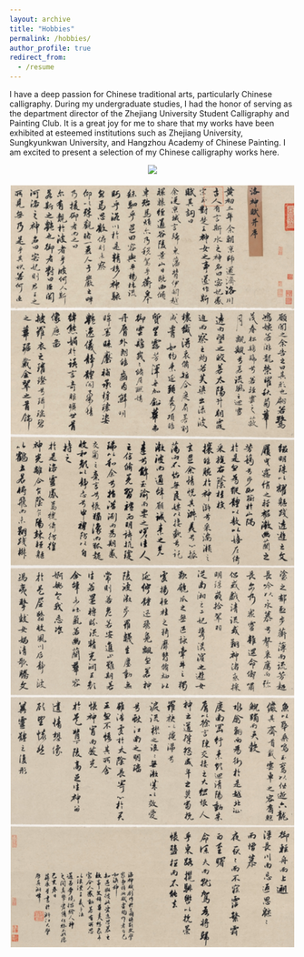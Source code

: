 ```yaml
---
layout: archive
title: "Hobbies"
permalink: /hobbies/
author_profile: true
redirect_from:
  - /resume
---
```


I have a deep passion for Chinese traditional arts, particularly Chinese calligraphy. During my undergraduate studies, I had the honor of serving as the department director of the Zhejiang University Student Calligraphy and Painting Club. It is a great joy for me to share that my works have been exhibited at esteemed institutions such as Zhejiang University, Sungkyunkwan University, and Hangzhou Academy of Chinese Painting. I am excited to present a selection of my Chinese calligraphy works here.

 <div align=center >
<img src='/images/calligraphy/1 (2).jpg' width='500'>
 </div>
<br>
 <div align=center >
<img src='/images/calligraphy/1 (3).jpg' width='500'>
 </div>
